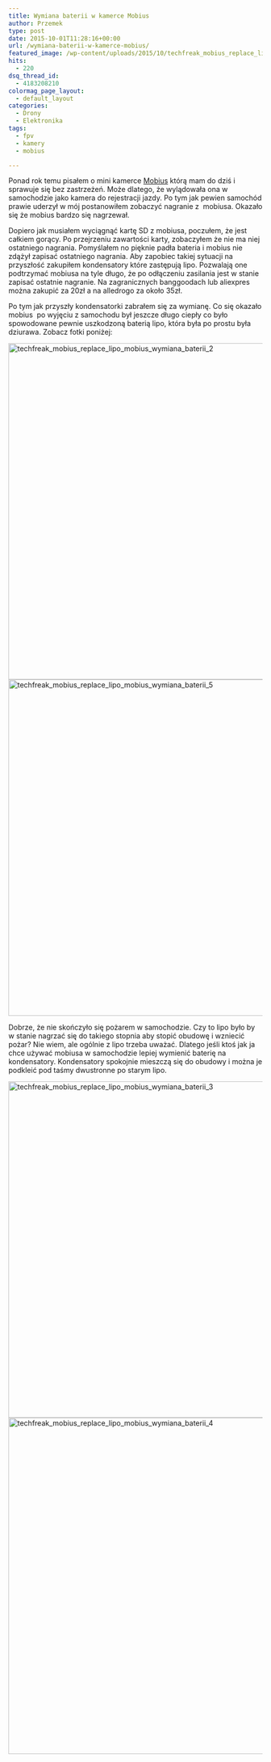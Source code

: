 ```yaml
---
title: Wymiana baterii w kamerce Mobius
author: Przemek
type: post
date: 2015-10-01T11:28:16+00:00
url: /wymiana-baterii-w-kamerce-mobius/
featured_image: /wp-content/uploads/2015/10/techfreak_mobius_replace_lipo_mobius_wymiana_baterii_1-624x416.jpg
hits:
  - 220
dsq_thread_id:
  - 4183208210
colormag_page_layout:
  - default_layout
categories:
  - Drony
  - Elektronika
tags:
  - fpv
  - kamery
  - mobius

---
```

Ponad rok temu pisałem o mini kamerce <a href="http://techfreak.pl/mobius-mini-kamera-do-wszystkiego/" target="_blank" rel="noopener">Mobius</a> którą mam do dziś i sprawuje się bez zastrzeżeń. Może dlatego, że wylądowała ona w samochodzie jako kamera do rejestracji jazdy. Po tym jak pewien samochód prawie uderzył w mój postanowiłem zobaczyć nagranie z  mobiusa. Okazało się że mobius bardzo się nagrzewał.

<!--more-->

Dopiero jak musiałem wyciągnąć kartę SD z mobiusa, poczułem, że jest całkiem gorący. Po przejrzeniu zawartości karty, zobaczyłem że nie ma niej ostatniego nagrania. Pomyślałem no pięknie padła bateria i mobius nie zdążył zapisać ostatniego nagrania. Aby zapobiec takiej sytuacji na przyszłość zakupiłem kondensatory które zastępują lipo. Pozwalają one podtrzymać mobiusa na tyle długo, że po odłączeniu zasilania jest w stanie zapisać ostatnie nagranie. Na zagranicznych banggoodach lub aliexpres można zakupić za 20zł a na alledrogo za około 35zł.

Po tym jak przyszły kondensatorki zabrałem się za wymianę. Co się okazało mobius  po wyjęciu z samochodu był jeszcze długo ciepły co było spowodowane pewnie uszkodzoną baterią lipo, która była po prostu była dziurawa. Zobacz fotki poniżej:

<a href="http://techfreak.pl/wymiana-baterii-w-kamerce-mobius/techfreak_mobius_replace_lipo_mobius_wymiana_baterii_2/" rel="attachment wp-att-10376"><img class="aligncenter size-full wp-image-10376" src="http://techfreak.pl/wp-content/uploads/2015/10/techfreak_mobius_replace_lipo_mobius_wymiana_baterii_2.jpg" alt="techfreak_mobius_replace_lipo_mobius_wymiana_baterii_2" width="1000" height="667" /></a> <a href="http://techfreak.pl/wymiana-baterii-w-kamerce-mobius/techfreak_mobius_replace_lipo_mobius_wymiana_baterii_5/" rel="attachment wp-att-10379"><img class="aligncenter size-full wp-image-10379" src="http://techfreak.pl/wp-content/uploads/2015/10/techfreak_mobius_replace_lipo_mobius_wymiana_baterii_5.jpg" alt="techfreak_mobius_replace_lipo_mobius_wymiana_baterii_5" width="1000" height="667" /></a>

Dobrze, że nie skończyło się pożarem w samochodzie. Czy to lipo było by w stanie nagrzać się do takiego stopnia aby stopić obudowę i wzniecić pożar? Nie wiem, ale ogólnie z lipo trzeba uważać. Dlatego jeśli ktoś jak ja chce używać mobiusa w samochodzie lepiej wymienić baterię na kondensatory. Kondensatory spokojnie mieszczą się do obudowy i można je podkleić pod taśmy dwustronne po starym lipo.

<a href="http://techfreak.pl/wymiana-baterii-w-kamerce-mobius/techfreak_mobius_replace_lipo_mobius_wymiana_baterii_3/" rel="attachment wp-att-10377"><img class="aligncenter size-full wp-image-10377" src="http://techfreak.pl/wp-content/uploads/2015/10/techfreak_mobius_replace_lipo_mobius_wymiana_baterii_3.jpg" alt="techfreak_mobius_replace_lipo_mobius_wymiana_baterii_3" width="1000" height="667" /></a> <a href="http://techfreak.pl/wymiana-baterii-w-kamerce-mobius/techfreak_mobius_replace_lipo_mobius_wymiana_baterii_4/" rel="attachment wp-att-10378"><img class="aligncenter size-full wp-image-10378" src="http://techfreak.pl/wp-content/uploads/2015/10/techfreak_mobius_replace_lipo_mobius_wymiana_baterii_4.jpg" alt="techfreak_mobius_replace_lipo_mobius_wymiana_baterii_4" width="1000" height="667" /></a>